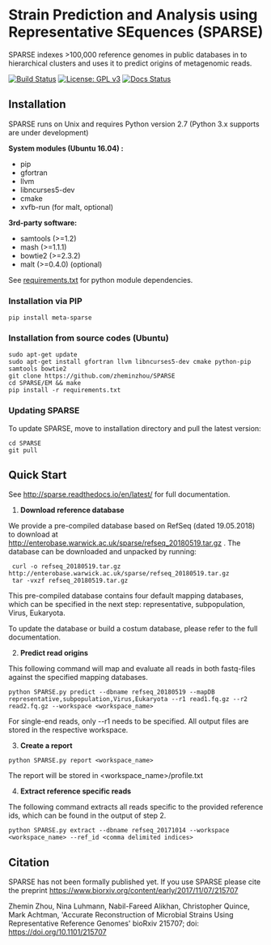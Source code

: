 # Strain Prediction and Analysis using Representative SEquences (SPARSE)

SPARSE indexes >100,000 reference genomes in public databases in to hierarchical clusters and uses it to predict origins of metagenomic reads. 


[![Build Status](https://travis-ci.org/zheminzhou/SPARSE.svg?branch=master)](https://travis-ci.org/zheminzhou/SPARSE)
[![License: GPL v3](https://img.shields.io/badge/License-GPL%20v3-blue.svg)](https://www.gnu.org/licenses/gpl-3.0)
[![Docs Status](https://readthedocs.org/projects/sparse/badge/)](http://sparse.readthedocs.io/en/latest/)

## Installation 

SPARSE runs on Unix and requires Python version 2.7 (Python 3.x supports are under development)

**System modules (Ubuntu 16.04) :**

* pip
* gfortran
* llvm
* libncurses5-dev
* cmake
* xvfb-run (for malt, optional)

**3rd-party software:**
* samtools (>=1.2)
* mash (>=1.1.1)
* bowtie2 (>=2.3.2)
* malt (>=0.4.0) (optional)

See [requirements.txt](requirements.txt) for python module dependencies. 

### Installation via PIP

    pip install meta-sparse

### Installation from source codes (Ubuntu) 
     
    sudo apt-get update
    sudo apt-get install gfortran llvm libncurses5-dev cmake python-pip samtools bowtie2
    git clone https://github.com/zheminzhou/SPARSE
    cd SPARSE/EM && make
    pip install -r requirements.txt 
    

### Updating SPARSE
To update SPARSE, move to installation directory and pull the latest version:  

    cd SPARSE
    git pull
    
    
## Quick Start
See http://sparse.readthedocs.io/en/latest/ for full documentation.

1. **Download reference database**

We provide a pre-compiled database based on RefSeq (dated 19.05.2018) to download at http://enterobase.warwick.ac.uk/sparse/refseq_20180519.tar.gz
. The database can be downloaded and unpacked by running:
   ```
    curl -o refseq_20180519.tar.gz http://enterobase.warwick.ac.uk/sparse/refseq_20180519.tar.gz
    tar -vxzf refseq_20180519.tar.gz
   ```
   This pre-compiled database contains four default mapping databases, which can be specified in the next step: representative, subpopulation, Virus, Eukaryota.
   
   To update the database or build a costum database, please refer to the full documentation.
   
2. **Predict read origins**

This following command will map and evaluate all reads in both fastq-files against the specified mapping databases. 
```
python SPARSE.py predict --dbname refseq_20180519 --mapDB representative,subpopulation,Virus,Eukaryota --r1 read1.fq.gz --r2 read2.fq.gz --workspace <workspace_name>
```
For single-end reads, only --r1 needs to be specified. All output files are stored in the respective workspace.

3. **Create a report**
```
python SPARSE.py report <workspace_name>
```
The report will be stored in <workspace_name>/profile.txt

4. **Extract reference specific reads**

The following command extracts all reads specific to the provided reference ids, which can be found in the output of step 2.
```
python SPARSE.py extract --dbname refseq_20171014 --workspace <workspace_name> --ref_id <comma delimited indices>
```



## Citation
SPARSE has not been formally published yet. If you use SPARSE please cite the preprint https://www.biorxiv.org/content/early/2017/11/07/215707

Zhemin Zhou, Nina Luhmann, Nabil-Fareed Alikhan, Christopher Quince, Mark Achtman, 'Accurate Reconstruction of Microbial Strains Using Representative Reference Genomes' bioRxiv 215707; doi: https://doi.org/10.1101/215707
